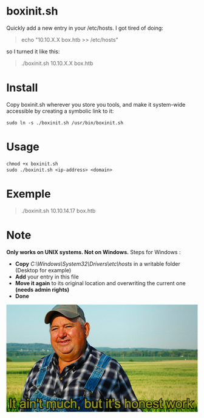 # boxinit.sh
Quickly add a new entry in your /etc/hosts.
I got tired of doing:

> echo "10.10.X.X box.htb >> /etc/hosts"

so I turned it like this:
	
> ./boxinit.sh 10.10.X.X box.htb

# Install
Copy boxinit.sh wherever you store you tools, and make it system-wide accessible by creating a symbolic link to it:

	sudo ln -s ./boxinit.sh /usr/bin/boxinit.sh

# Usage
	chmod +x boxinit.sh
	sudo ./boxinit.sh <ip-address> <domain>
	
# Exemple
> ./boxinit.sh 10.10.14.17 box.htb

# Note
**Only works on UNIX systems.
Not on Windows.**
Steps for Windows :
- **Copy** *C:\Windows\System32\Drivers\etc\hosts* in a writable folder (Desktop for example)
- **Add** your entry in this file
- **Move it again** to its original location and overwriting the current one **(needs admin rights)**
- **Done** 

![It ain't much, but it's honest work](meme.jpg)
